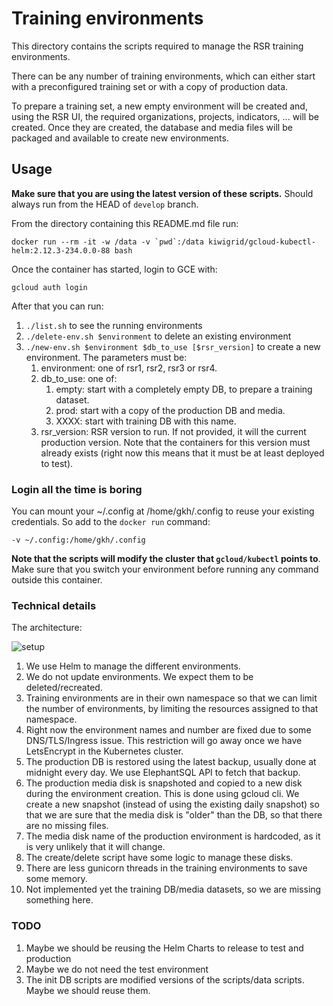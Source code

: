 # Training environments

This directory contains the scripts required to manage the RSR training environments.

There can be any number of training environments, which can either start with a preconfigured training set or with a copy of production data.

To prepare a training set, a new empty environment will be created and, using the RSR UI, the required organizations, projects, indicators, ... will be created. Once they are created, the database and media files will be packaged and available to create new environments.

## Usage

**Make sure that you are using the latest version of these scripts.** Should always run from the HEAD of `develop` branch.

From the directory containing this README.md file run:

    docker run --rm -it -w /data -v `pwd`:/data kiwigrid/gcloud-kubectl-helm:2.12.3-234.0.0-88 bash

Once the container has started, login to GCE with: 

    gcloud auth login

After that you can run:

1. `./list.sh` to see the running environments
1. `./delete-env.sh $environment` to delete an existing environment
1. `./new-env.sh $environment $db_to_use [$rsr_version]` to create a new environment. The parameters must be:
   1. environment: one of rsr1, rsr2, rsr3 or rsr4. 
   1. db_to_use: one of:
       1. empty: start with a completely empty DB, to prepare a training dataset.
       1. prod: start with a copy of the production DB and media.
       1. XXXX: start with training DB with this name.
   1. rsr_version: RSR version to run. If not provided, it will the current production version. 
   Note that the containers for this version must already exists (right now this means that it must be at least deployed to test).

### Login all the time is boring

You can mount your ~/.config at /home/gkh/.config to reuse your existing credentials. So add to the `docker run` command: 

    -v ~/.config:/home/gkh/.config

**Note that the scripts will modify the cluster that `gcloud/kubectl` points to**. Make sure that you switch your environment before running any command outside this container.
     
### Technical details

The architecture:

![setup](http://www.plantuml.com/plantuml/proxy?cache=no&src=https://raw.githubusercontent.com/akvo/akvo-rsr/develop/ci/training-envs/architecture.puml)

1. We use Helm to manage the different environments.
1. We do not update environments. We expect them to be deleted/recreated.
1. Training environments are in their own namespace so that we can limit the number of environments, by limiting the resources assigned to that namespace.
1. Right now the environment names and number are fixed due to some DNS/TLS/Ingress issue. This restriction will go away once we have LetsEncrypt in the Kubernetes cluster.
1. The production DB is restored using the latest backup, usually done at midnight every day. We use ElephantSQL API to fetch that backup.
1. The production media disk is snapshoted and copied to a new disk during the environment creation. This is done using gcloud cli. We create a new snapshot (instead of using the existing daily snapshot) so that we are sure that the media disk is "older" than the DB, so that there are no missing files.  
1. The media disk name of the production environment is hardcoded, as it is very unlikely that it will change.
1. The create/delete script have some logic to manage these disks.
1. There are less gunicorn threads in the training environments to save some memory.
1. Not implemented yet the training DB/media datasets, so we are missing something here.

### TODO

1. Maybe we should be reusing the Helm Charts to release to test and production
1. Maybe we do not need the test environment
1. The init DB scripts are modified versions of the scripts/data scripts. Maybe we should reuse them.